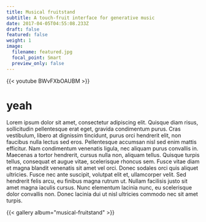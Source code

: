 ```yaml
---
title: Musical fruitstand
subtitle: A touch-fruit interface for generative music
date: 2017-04-05T04:55:08.233Z
draft: false
featured: false
weight: 1
image:
  filename: featured.jpg
  focal_point: Smart
  preview_only: false
---
```


{{< youtube BWvFXbOAUBM >}}

# yeah

Lorem ipsum dolor sit amet, consectetur adipiscing elit. Quisque diam risus, sollicitudin pellentesque erat eget, gravida condimentum purus. Cras vestibulum, libero at dignissim tincidunt, purus orci hendrerit elit, non faucibus nulla lectus sed eros. Pellentesque accumsan nisl sed enim mattis efficitur. Nam condimentum venenatis ligula, nec aliquam purus convallis in. Maecenas a tortor hendrerit, cursus nulla non, aliquam tellus. Quisque turpis tellus, consequat et augue vitae, scelerisque rhoncus sem. Fusce vitae diam et magna blandit venenatis sit amet vel orci. Donec sodales orci quis aliquet ultricies. Fusce nec ante suscipit, volutpat elit et, ullamcorper velit. Sed hendrerit felis arcu, eu finibus magna rutrum ut. Nullam facilisis justo sit amet magna iaculis cursus. Nunc elementum lacinia nunc, eu scelerisque dolor convallis non. Donec lacinia dui ut nisl ultricies commodo nec sit amet turpis.

<!--StartFragment-->

{{< gallery album="musical-fruitstand" >}}

<!--EndFragment-->